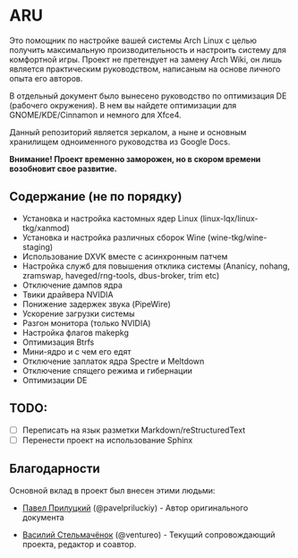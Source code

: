 # ARU

Это помощник по настройке вашей системы Arch Linux с целью получить максимальную производительность и настроить систему для комфортной игры. Проект не претендует на замену Arch Wiki, он лишь является практическим руководством, написаным на основе личного опыта его авторов.

В отдельный документ было вынесено руководство по оптимизация DE (рабочего окружения). В нем вы найдете оптимизации для GNOME/KDE/Cinnamon и немного для Xfce4. 

Данный репозиторий является зеркалом, а ныне и основным хранилищем одноименного руководства из Google Docs.

**Внимание! Проект временно заморожен, но в скором времени возобновит свое развитие.** 

## Содержание (не по порядку)

- Установка и настройка кастомных ядер Linux (linux-lqx/linux-tkg/xanmod)
- Установка и настройка различных сборок Wine (wine-tkg/wine-staging)
- Использование DXVK вместе с асинхронным патчем
- Настройка служб для повышения отклика системы (Ananicy, nohang, zramswap, haveged/rng-tools, dbus-broker, trim etc)
- Отключение дампов ядра
- Твики драйвера NVIDIA
- Понижение задержек звука (PipeWire)
- Ускорение загрузки системы
- Разгон монитора (только NVIDIA)
- Настройка флагов makepkg
- Оптимизация Btrfs
- Мини-ядро и с чем его едят
- Отключение заплаток ядра Spectre и Meltdown
- Отключение спящего режима и гибернации 
- Оптимизации DE

## TODO:

- [ ] Переписать на язык разметки Markdown/reStructuredText
- [ ] Перенести проект на использование Sphinx

## Благодарности

Основной вклад в проект был внесен этими людьми:

- [Павел Прилуцкий](https://vk.com/ustavchiy) (@pavelpriluckiy) - Автор оригинального документа

- [Василий Стельмачёнок](https://vk.com/ventureo) (@ventureo) - Текущий сопровождающий проекта, редактор и соавтор. 
